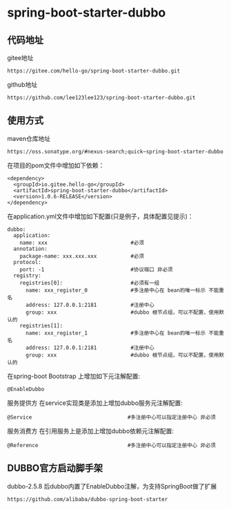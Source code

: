 # spring-boot-starter-dubbo
## 代码地址
gitee地址
```
https://gitee.com/hello-go/spring-boot-starter-dubbo.git
```
github地址
```
https://github.com/lee123lee123/spring-boot-starter-dubbo.git
```

## 使用方式
maven仓库地址
```
https://oss.sonatype.org/#nexus-search;quick~spring-boot-starter-dubbo
```

在项目的pom文件中增加如下依赖：
```
<dependency>
  <groupId>io.gitee.hello-go</groupId>
  <artifactId>spring-boot-starter-dubbo</artifactId>
  <version>1.0.6-RELEASE</version>
</dependency>
```


在application.yml文件中增加如下配置(只是例子，具体配置见提示)：

```
dubbo:
  application:
    name: xxx                           #必须
  annotation:
    package-name: xxx.xxx.xxx           #必须
  protocol:
    port: -1                            #协议端口 非必须
  registry:
    registries[0]:                      #必须有一组
      name: xxx_register_0              #多注册中心在 bean的唯一标示 不能重名
      address: 127.0.0.1:2181           #注册中心
      group: xxx                        #dubbo 根节点组，可以不配置，使用默认的
    registries[1]:
      name: xxx_register_1              #多注册中心在 bean的唯一标示 不能重名
      address: 127.0.0.1:2181           #注册中心
      group: xxx                        #dubbo 根节点组，可以不配置，使用默认的

```

在spring-boot Bootstrap 上增加如下元注解配置:

```
@EnableDubbo
```

服务提供方 在service实现类是添加上增加dubbo服务元注解配置:

```
@Service                               #多注册中心可以指定注册中心 非必须
```
服务消费方 在引用服务上是添加上增加dubbo依赖元注解配置:

```
@Reference                             #多注册中心可以指定注册中心 非必须
```

## DUBBO官方启动脚手架
dubbo-2.5.8 后dubbo内置了EnableDubbo注解，为支持SpringBoot做了扩展
```
https://github.com/alibaba/dubbo-spring-boot-starter
```



